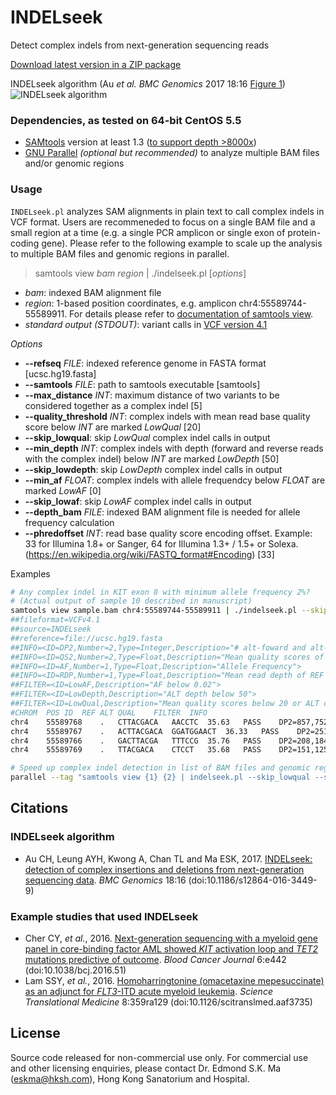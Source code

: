 INDELseek
=========
Detect complex indels from next-generation sequencing reads

[Download latest version in a ZIP package](https://github.com/tommyau/indelseek/zipball/master)

INDELseek algorithm (Au _et al._ _BMC Genomics_ 2017 18:16 [Figure 1](http://bmcgenomics.biomedcentral.com/articles/10.1186/s12864-016-3449-9#Fig1))
![INDELseek algorithm](http://static-content.springer.com/image/art%3A10.1186%2Fs12864-016-3449-9/MediaObjects/12864_2016_3449_Fig1_HTML.gif)

### Dependencies, as tested on 64-bit CentOS 5.5
* [SAMtools](http://www.htslib.org/download/) version at least 1.3 ([to support depth >8000x](https://github.com/samtools/samtools/pull/322))
* [GNU Parallel](http://www.gnu.org/software/parallel/) _(optional but recommended)_ to analyze multiple BAM files and/or genomic regions

### Usage
`INDELseek.pl` analyzes SAM alignments in plain text to call complex indels in VCF format. Users are recommeneded to focus on a single BAM file and a small region at a time (e.g. a single PCR amplicon or single exon of protein-coding gene). Please refer to the following example to scale up the analysis to multiple BAM files and genomic regions in parallel.
>samtools view _bam_ _region_ | ./indelseek.pl [_options_]

- *bam*: indexed BAM alignment file
- *region*: 1-based position coordinates, e.g. amplicon chr4:55589744-55589911. For details please refer to [documentation of samtools view](http://www.htslib.org/doc/samtools.html).
- *standard output (STDOUT)*: variant calls in [VCF version 4.1](http://samtools.github.io/hts-specs/VCFv4.1.pdf)

*Options*
- **--refseq** _FILE_: indexed reference genome in FASTA format [ucsc.hg19.fasta]
- **--samtools** _FILE_: path to samtools executable [samtools]
- **--max_distance** _INT_: maximum distance of two variants to be considered together as a complex indel [5]
- **--quality_threshold** _INT_: complex indels with mean read base quality score below _INT_ are marked _LowQual_ [20]
- **--skip_lowqual**: skip _LowQual_ complex indel calls in output
- **--min_depth** _INT_: complex indels with depth (forward and reverse reads with the complex indel) below _INT_ are marked _LowDepth_ [50]
- **--skip_lowdepth**: skip _LowDepth_ complex indel calls in output
- **--min_af** _FLOAT_: complex indels with allele frequendcy below _FLOAT_ are marked _LowAF_ [0]
- **--skip_lowaf**: skip _LowAF_ complex indel calls in output
- **--depth_bam** _FILE_: indexed BAM alignment file is needed for allele frequency calculation
- **--phredoffset** _INT_: read base quality score encoding offset. Example: 33 for Illumina 1.8+ or Sanger, 64 for Illumina 1.3+ / 1.5+ or Solexa. (https://en.wikipedia.org/wiki/FASTQ_format#Encoding) [33]

Examples
```bash
# Any complex indel in KIT exon 8 with minimum allele frequency 2%?
# (Actual output of sample 10 described in manuscript)
samtools view sample.bam chr4:55589744-55589911 | ./indelseek.pl --skip_lowqual --skip_lowdepth --skip_lowaf --min_af 0.02 --depth_bam sample.bam | tee sample.complexindel.vcf
##fileformat=VCFv4.1
##source=INDELseek
##reference=file://ucsc.hg19.fasta
##INFO=<ID=DP2,Number=2,Type=Integer,Description="# alt-foward and alt-reverse reads">
##INFO=<ID=QS2,Number=2,Type=Float,Description="Mean quality scores of alt-foward and alt-reverse bases">
##INFO=<ID=AF,Number=1,Type=Float,Description="Allele Frequency">
##INFO=<ID=RDP,Number=1,Type=Float,Description="Mean read depth of REF positions">
##FILTER=<ID=LowAF,Description="AF below 0.02">
##FILTER=<ID=LowDepth,Description="ALT depth below 50">
##FILTER=<ID=LowQual,Description="Mean quality scores below 20 or ALT contains N">
#CHROM	POS	ID	REF	ALT	QUAL	FILTER	INFO
chr4	55589768	.	CTTACGACA	AACCTC	35.63	PASS	DP2=857,752;QS2=37.44,33.56;AF=0.119;RDP=13525.3
chr4	55589767	.	ACTTACGACA	GGATGGAACT	36.33	PASS	DP2=251,203;QS2=37.37,35.04;AF=0.033;RDP=13651.1
chr4	55589766	.	GACTTACGA	TTTCCG	35.76	PASS	DP2=208,184;QS2=37.46,33.83;AF=0.029;RDP=13724.2
chr4	55589769	.	TTACGACA	CTCCT	35.68	PASS	DP2=151,125;QS2=37.61,33.35;AF=0.021;RDP=13376.0

# Speed up complex indel detection in list of BAM files and genomic regions by GNU Parallel
parallel --tag "samtools view {1} {2} | indelseek.pl --skip_lowqual --skip_lowdepth --skip_lowaf --min_af 0.02 --depth_bam {1}" ::: *.bam :::: region.list | grep -v "#" > complexindel.tab
```

Citations
--------
### INDELseek algorithm
* Au CH, Leung AYH, Kwong A, Chan TL and Ma ESK, 2017. [INDELseek: detection of complex insertions and deletions from next-generation sequencing data](http://bmcgenomics.biomedcentral.com/articles/10.1186/s12864-016-3449-9). _BMC Genomics_ 18:16 (doi:10.1186/s12864-016-3449-9)

### Example studies that used INDELseek
* Cher CY, _et al._, 2016. [Next-generation sequencing with a myeloid gene panel in core-binding factor AML showed _KIT_ activation loop and _TET2_ mutations predictive of outcome](http://www.nature.com/bcj/journal/v6/n7/full/bcj201651a.html). _Blood Cancer Journal_ 6:e442 (doi:10.1038/bcj.2016.51)
* Lam SSY, _et al._, 2016. [Homoharringtonine (omacetaxine mepesuccinate) as an adjunct for _FLT3_-ITD acute myeloid leukemia](http://stm.sciencemag.org/content/8/359/359ra129). _Science Translational Medicine_ 8:359ra129 (doi:10.1126/scitranslmed.aaf3735)

License
-------
Source code released for non-commercial use only. For commercial use and other licensing enquiries, please contact Dr. Edmond S.K. Ma (<eskma@hksh.com>), Hong Kong Sanatorium and Hospital.